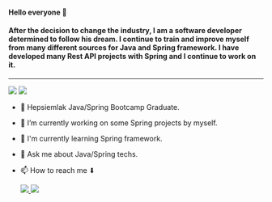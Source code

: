 #### Hello everyone 👋
#### After the decision to change the industry, I am a software developer determined to follow his dream. I continue to train and improve myself from many different sources for Java and Spring framework. I have developed many Rest API projects with Spring and I continue to work on it.

***

<p>
<img src="https://img.shields.io/badge/Java-ED8B00?style=for-the-badge&logo=java&logoColor=white">
<img src="https://img.shields.io/badge/Spring-6DB33F?style=for-the-badge&logo=spring&logoColor=white">
</p>

- :briefcase: Hepsiemlak Java/Spring Bootcamp Graduate.
- 🔭 I’m currently working on some Spring projects by myself.
- 🌱 I'm currently learning Spring framework.
- 💬 Ask me about Java/Spring techs.
- 📫 How to reach me ⬇

  <a href="https://www.linkedin.com/in/batuhankiltac/"> <img src="https://img.shields.io/badge/LinkedIn-0077B5?style=for-the-badge&logo=linkedin&logoColor=white">
  <a href="https://www.hackerrank.com/batuhankiltac"> <img src="https://img.shields.io/badge/-Hackerrank-2EC866?style=for-the-badge&logo=HackerRank&logoColor=white">
